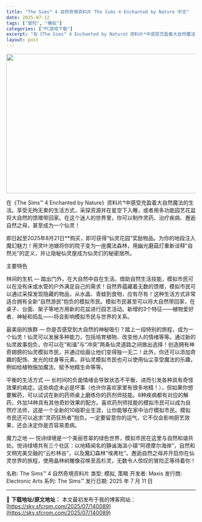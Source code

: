 ```yaml
---
title: "The Sims™ 4 自然奇境资料片 The Sims 4 Enchanted by Nature 中文"
date: 2025-07-12
tags: ["冒险", "模拟"]
categories: ["PC游戏下载"]
excerpt: "在《The Sims™ 4 Enchanted by Nature》资料片*中感受充盈着大自然魔法的生活。享受无拘无束的生活方式，采探资源并在星空下入睡，或者用多功能园艺花盆将大自然的馈赠带回家。在这个迷人的世界里，你可以制作灵药、治疗疾病、邂逅自然之母，甚至成为一个仙灵！ 即日起至2025年8月2&hellip;"
layout: post
---
```


<img class="aligncenter size-full wp-image-140090" src="https://sky.sfcrom.com/wp-content/uploads/2025/07/2025071203540969.webp" alt="" width="660" height="370" />

在《The Sims™ 4 Enchanted by Nature》资料片*中感受充盈着大自然魔法的生活。享受无拘无束的生活方式，采探资源并在星空下入睡，或者用多功能园艺花盆将大自然的馈赠带回家。在这个迷人的世界里，你可以制作灵药、治疗疾病、邂逅自然之母，甚至成为一个仙灵！

即日起至2025年8月21日**购买，即可获得“仙灵花园”奖励物品。为你的地段注入魔幻魅力！用灵叶池塘将你的院子变为一座魔法森林，用幽光磨菇灯重新诠释“自然光”的定义，并让隐秘仙灵屋成为仙灵们的秘密居所。

主要特色

林间的生机 — 踏出门外，在大自然中自在生活。借助自然生活技能，模拟市民可以在没有床或水管的户外满足自己的需求！自然界蕴藏着无数的馈赠，模拟市民可以通过采探发现隐藏的物品，从水晶、青蛙到食物，应有尽有！这种生活方式非常适合拥有全新“自然游民”抱负的模拟市民。模拟市民甚至可以将大自然带回家，在桌子、台面、架子等地方用新的花盆进行园艺活动。新增的3个特征——植物爱好者、神秘和捣乱——将会影响模拟市民与世界的关系。

最美丽的族群 — 你是否感受到大自然的神秘吸引？踏上一段特别的旅程，成为一个仙灵！仙灵可以发展多种能力，包括培育植物、改变他人的情绪等等。通过新的仙灵故事抱负，你可以在“和谐”与“冲突”两条仙灵道路之间做出选择！创造拥有神奇翅膀的仙灵模拟市民，并通过绘画让他们变得独一无二！此外，你还可以添加奇趣的配饰、发光的纹身等元素。非仙灵模拟市民也可以使用仙尘享受魔法的乐趣，例如给植物施加魔法、赋予地精生命等等。

平衡的生活方式 — 长时间的负面情绪会导致状态不平衡，进而引发各种具有奇怪效果的病症。这些病症未必是坏事（也许你喜欢家里有很多地精！），但如果你想要解药，可以试试在新的药师桌上磨练你的药剂师技能。8种疾病都有对应的解药，外加14种具有其他奇妙效果的配方。喜欢药剂师技能的模拟市民可以成为自然疗法师，这是一个全新的10级职业生涯，让你能够在家中治疗模拟市民。模拟市民还可以追求“灵药狂热者”抱负。一定要留意你的运气，它不仅会影响厨艺效果，还会决定你是否容易患病。

魔力之地 — 悦诗绿境是一个美丽苍翠的绿色世界，模拟市民在这里与自然和谐共处。悦诗绿境共有三个社区：以地精闻名的静谧海滨小镇“阿德摩尔海岸”，自然和文明完美交融的“云杉林谷”，以及魔幻森林“埃弗杜”。邂逅自然之母并开启你在仙灵世界的旅程，使用晶林树雕像召唤至高杉灵，无数令人惊叹的冒险正等待着你！

名称: The Sims™ 4 自然奇境资料片
类型: 模拟, 策略
开发者: Maxis
发行商: Electronic Arts
系列: The Sims™
发行日期: 2025 年 7 月 11 日

---
📖 **下载地址/原文地址：** 本文最初发布于我的博客网站：[https://sky.sfcrom.com/2025/07/140089](https://sky.sfcrom.com/2025/07/140089)
